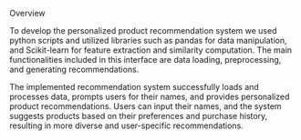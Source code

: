 Overview

To develop the personalized product recommendation system we used python scripts and utilized libraries such as pandas for data manipulation, and Scikit-learn for feature extraction and similarity computation. The main functionalities included in this interface are data loading, preprocessing, and generating recommendations.

The implemented recommendation system successfully loads and processes data, prompts users for their names, and provides personalized product recommendations. Users can input their names, and the system suggests products based on their preferences and purchase history, resulting in more diverse and user-specific recommendations.

